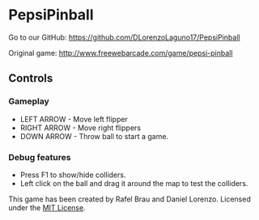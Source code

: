 # PepsiPinball

Go to our GitHub: https://github.com/DLorenzoLaguno17/PepsiPinball

Original game: http://www.freewebarcade.com/game/pepsi-pinball

## Controls

### Gameplay
* LEFT ARROW - Move left flipper
* RIGHT ARROW - Move right flippers
* DOWN ARROW - Throw ball to start a game.

### Debug features
* Press F1 to show/hide colliders.
* Left click on the ball and drag it around the map to test the colliders.

This game has been created by Rafel Brau and Daniel Lorenzo.
Licensed under the [MIT License](LICENSE).
